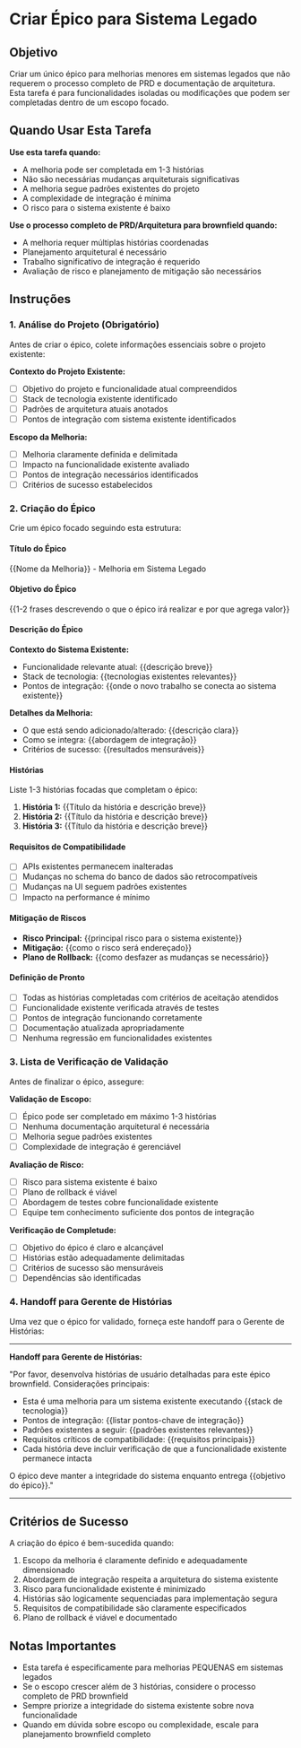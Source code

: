 # Criar Épico para Sistema Legado

## Objetivo

Criar um único épico para melhorias menores em sistemas legados que não requerem o processo completo de PRD e documentação de arquitetura. Esta tarefa é para funcionalidades isoladas ou modificações que podem ser completadas dentro de um escopo focado.

## Quando Usar Esta Tarefa

**Use esta tarefa quando:**

- A melhoria pode ser completada em 1-3 histórias
- Não são necessárias mudanças arquiteturais significativas
- A melhoria segue padrões existentes do projeto
- A complexidade de integração é mínima
- O risco para o sistema existente é baixo

**Use o processo completo de PRD/Arquitetura para brownfield quando:**

- A melhoria requer múltiplas histórias coordenadas
- Planejamento arquitetural é necessário
- Trabalho significativo de integração é requerido
- Avaliação de risco e planejamento de mitigação são necessários

## Instruções

### 1. Análise do Projeto (Obrigatório)

Antes de criar o épico, colete informações essenciais sobre o projeto existente:

**Contexto do Projeto Existente:**

- [ ] Objetivo do projeto e funcionalidade atual compreendidos
- [ ] Stack de tecnologia existente identificado
- [ ] Padrões de arquitetura atuais anotados
- [ ] Pontos de integração com sistema existente identificados

**Escopo da Melhoria:**

- [ ] Melhoria claramente definida e delimitada
- [ ] Impacto na funcionalidade existente avaliado
- [ ] Pontos de integração necessários identificados
- [ ] Critérios de sucesso estabelecidos

### 2. Criação do Épico

Crie um épico focado seguindo esta estrutura:

#### Título do Épico

{{Nome da Melhoria}} - Melhoria em Sistema Legado

#### Objetivo do Épico

{{1-2 frases descrevendo o que o épico irá realizar e por que agrega valor}}

#### Descrição do Épico

**Contexto do Sistema Existente:**

- Funcionalidade relevante atual: {{descrição breve}}
- Stack de tecnologia: {{tecnologias existentes relevantes}}
- Pontos de integração: {{onde o novo trabalho se conecta ao sistema existente}}

**Detalhes da Melhoria:**

- O que está sendo adicionado/alterado: {{descrição clara}}
- Como se integra: {{abordagem de integração}}
- Critérios de sucesso: {{resultados mensuráveis}}

#### Histórias

Liste 1-3 histórias focadas que completam o épico:

1. **História 1:** {{Título da história e descrição breve}}
2. **História 2:** {{Título da história e descrição breve}}
3. **História 3:** {{Título da história e descrição breve}}

#### Requisitos de Compatibilidade

- [ ] APIs existentes permanecem inalteradas
- [ ] Mudanças no schema do banco de dados são retrocompatíveis
- [ ] Mudanças na UI seguem padrões existentes
- [ ] Impacto na performance é mínimo

#### Mitigação de Riscos

- **Risco Principal:** {{principal risco para o sistema existente}}
- **Mitigação:** {{como o risco será endereçado}}
- **Plano de Rollback:** {{como desfazer as mudanças se necessário}}

#### Definição de Pronto

- [ ] Todas as histórias completadas com critérios de aceitação atendidos
- [ ] Funcionalidade existente verificada através de testes
- [ ] Pontos de integração funcionando corretamente
- [ ] Documentação atualizada apropriadamente
- [ ] Nenhuma regressão em funcionalidades existentes

### 3. Lista de Verificação de Validação

Antes de finalizar o épico, assegure:

**Validação de Escopo:**

- [ ] Épico pode ser completado em máximo 1-3 histórias
- [ ] Nenhuma documentação arquitetural é necessária
- [ ] Melhoria segue padrões existentes
- [ ] Complexidade de integração é gerenciável

**Avaliação de Risco:**

- [ ] Risco para sistema existente é baixo
- [ ] Plano de rollback é viável
- [ ] Abordagem de testes cobre funcionalidade existente
- [ ] Equipe tem conhecimento suficiente dos pontos de integração

**Verificação de Completude:**

- [ ] Objetivo do épico é claro e alcançável
- [ ] Histórias estão adequadamente delimitadas
- [ ] Critérios de sucesso são mensuráveis
- [ ] Dependências são identificadas

### 4. Handoff para Gerente de Histórias

Uma vez que o épico for validado, forneça este handoff para o Gerente de Histórias:

---

**Handoff para Gerente de Histórias:**

"Por favor, desenvolva histórias de usuário detalhadas para este épico brownfield. Considerações principais:

- Esta é uma melhoria para um sistema existente executando {{stack de tecnologia}}
- Pontos de integração: {{listar pontos-chave de integração}}
- Padrões existentes a seguir: {{padrões existentes relevantes}}
- Requisitos críticos de compatibilidade: {{requisitos principais}}
- Cada história deve incluir verificação de que a funcionalidade existente permanece intacta

O épico deve manter a integridade do sistema enquanto entrega {{objetivo do épico}}."

---

## Critérios de Sucesso

A criação do épico é bem-sucedida quando:

1. Escopo da melhoria é claramente definido e adequadamente dimensionado
2. Abordagem de integração respeita a arquitetura do sistema existente
3. Risco para funcionalidade existente é minimizado
4. Histórias são logicamente sequenciadas para implementação segura
5. Requisitos de compatibilidade são claramente especificados
6. Plano de rollback é viável e documentado

## Notas Importantes

- Esta tarefa é especificamente para melhorias PEQUENAS em sistemas legados
- Se o escopo crescer além de 3 histórias, considere o processo completo de PRD brownfield
- Sempre priorize a integridade do sistema existente sobre nova funcionalidade
- Quando em dúvida sobre escopo ou complexidade, escale para planejamento brownfield completo
